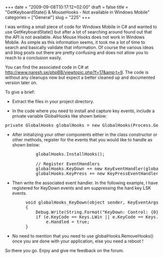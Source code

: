 +++
date = "2009-09-08T10:17:12+02:00"
draft = false
title = "GetKeyboardState() & MouseHooks - Not available in Windows Mobile"
categories = ["General"]
slug = "225"
+++

I was writing a small piece of code for Windows Mobile in C# and wanted to use GetKeyboardState() but after a lot of searching around found out that the API is not available. Also Mouse Hooks does not work in Windows Mobile. As simple as this information seems, it took me a lot of time to search and basically validate that information. Of course the various ideas and blog posts out there are pretty confusing and does not allow you to reach to a conclusion easily.

You can find the associated code in C# at <a href="http://www.naresh.se/phpBB/viewtopic.php?f=17&amp;t=9">http://www.naresh.se/phpBB/viewtopic.php?f=17&amp;t=9</a>. The code is without any cleanups now but expect a better cleaned up and documented version later on.

To give a brief:

- Extract the files in your project directory.

- In the code where you need to install and capture key events, include a private variable GlobalHooks like shown below:
<pre lang="cs" line="1">
private GlobalHooks globalHooks = new GlobalHooks(Process.GetCurrentProcess().MainWindowHandle);
</pre>
- After initializing your other components either in the class constructor or other methods, register for the events that you would like to handle as shown below:
<pre lang="cs" line="1">
            globalHooks.InstallHooks();

            // Register EventHandlers
            globalHooks.KeyDown += new KeyEventHandler(globalHooks_KeyDown);
            globalHooks.KeyPress += new KeyPressEventHandler(globalHooks_KeyPress);
</pre>
- Then write the associated event handler. In the following example, I have registered for KeyDown events and am suppressing the hard key LSK events.

<pre lang="cs" line="1">
        void globalHooks_KeyDown(object sender, KeyEventArgs e)
        {
            Debug.Write(String.Format("KeyDown: Control: {0}, Alt: {1}, Shift: {2}, KeyCode: {3}\n", e.Control, e.Alt, e.Shift, e.KeyCode));
            if (e.KeyCode == Keys.LWin || e.KeyCode == Keys.Apps)
                e.Handled = true;
        }
</pre>
- No need to mention that you need to use globalHooks.RemoveHooks() once you are done with your application, else you need a reboot !

So there you go. Enjoy and give me feedback on the forum.

